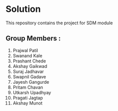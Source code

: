 # Solution
This repository contains the project for SDM module
## Group Members :
1) Prajwal Patil
2) Swanand Kale
3) Prashant Chede
4) Akshay Gaikwad
5) Suraj Jadhavar
6) Swapnil Gadave
7) Jayesh Gangurde
8) Pritam Chavan
9) Utkarsh Upadhyay
10) Pragati Jagtap
11) Akshay Munot
